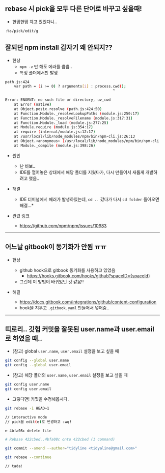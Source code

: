 ## rebase 시 pick을 모두 다른 단어로 바꾸고 싶을때!

- 한땀한땀 치고 있었다니..

```bash
:%s/pick/edit/g
```

## 잘되던 npm install 갑자기 왜 안되지??

- 현상
    - `npm -v` 만 해도 에러를 뿜뿜..
    - 특정 폴더에서만 발생

```bash
path.js:424
    var path = (i >= 0) ? arguments[i] : process.cwd();
                                                 ^

Error: ENOENT: no such file or directory, uv_cwd
    at Error (native)
    at Object.posix.resolve (path.js:424:50)
    at Function.Module._resolveLookupPaths (module.js:250:17)
    at Function.Module._resolveFilename (module.js:317:31)
    at Function.Module._load (module.js:277:25)
    at Module.require (module.js:354:17)
    at require (internal/module.js:12:17)
    at /usr/local/lib/node_modules/npm/bin/npm-cli.js:26:13
    at Object.<anonymous> (/usr/local/lib/node_modules/npm/bin/npm-cli.js:76:3)
    at Module._compile (module.js:398:26)
```

- 원인
    - 난 바보..
    - IDE를 열어놓은 상태에서 해당 폴더를 지웠다가, 다시 만들어서 새롭게 개발하려고 했음..

- 해결
    - IDE 터미널에서 에러가 발생하였는데, `cd ..` 갔다가 다시 `cd folder` 돌아오면 해결...*

- 관련 링크
    - https://github.com/npm/npm/issues/10983

-----

## 어느날 gitbook이 동기화가 안됨 ㅠㅠ

- 현상
    - github hook으로 gitbook 동기화를 사용하고 있었음
        - https://hooks.gitbook.com/hooks/github?spaceID={spaceId}
    - 그런데 이 방법이 바뀌었던 것 같음!!

- 해결
    - https://docs.gitbook.com/integrations/github/content-configuration
    - hook을 지우고 `.gitbook.yaml` 만들어서 넣어줌..

----

## 띠로리.. 깃헙 커밋을 잘못된 user.name과 user.email로 하였을 때..

- (참고) global `user.name`, `user.email` 설정을 보고 싶을 때

```bash
git config --global user.name
git config --global user.email
```

- (참고) 해당 폴더의 `user.name`, `user.email` 설정을 보고 싶을 때

```bash
git config user.name
git config user.email
```

- 그렇다면! 커밋을 수정해봅시다.

```bash
git rebase -i HEAD~1
```

```bash
// interactive mode
// pick을 edit(e)로 변경하고 :wq!

e 4bfa08c delete file

# Rebase 422cbed..4bfa08c onto 422cbed (1 command)
```

```bash
git commit --amend --author="tidyline <tidyaline@gmail.com>"
```

```bash
git rebase --continue

// tada!
```
